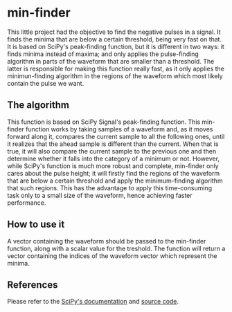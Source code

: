 # min-finder

This little project had the objective to find the negative pulses in a signal. It finds the minima that are below a certain threshold, being very fast on that. It is based on SciPy's peak-finding function, but it is different in two ways: it finds minima instead of maxima; and only applies the pulse-finding algorithm in parts of the waveform that are smaller than a threshold. The latter is responsible for making this function really fast, as it only applies the minimun-finding algorithm in the regions of the waveform which most likely contain the pulse we want. 

## The algorithm

This function is based on SciPy Signal's peak-finding function. This min-finder function works by taking samples of a waveform and, as it moves forward along it, compares the current sample to all the following ones, until it realizes that the ahead sample is different than the current. When that is true, it will also compare the current sample to the previous one and then determine whether it falls into the category of a minimum or not. However, while SciPy's function is much more robust and complete, min-finder only cares about the pulse height; it will firstly find the regions of the waveform that are below a certain threshold and apply the minimum-finding algorithm that such regions. This has the advantage to apply this time-consuming task only to a small size of the waveform, hence achieving faster performance.

## How to use it

A vector containing the waveform should be passed to the min-finder function, along with a scalar value for the treshold. The function will return a vector containing the indices of the waveform vector which represent the minima.

## References

Please refer to the [SciPy's documentation](https://docs.scipy.org/doc/scipy/reference/generated/scipy.signal.find_peaks.html) and [source code](https://github.com/scipy/scipy/blob/master/scipy/signal/_peak_finding.py).
